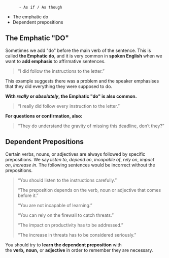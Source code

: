 		  - As if / As though
- The emphatic do
- Dependent prepositions

## The Emphatic "DO"

Sometimes we add "do" before the main verb of the sentence.
This is called **the Emphatic do**, and it is very common in **spoken English** when we want to **add emphasis** to affirmative sentences.

> "I did follow the instructions to the letter.”

This example suggests there was a problem and the speaker emphasises that they did everything they were supposed to do. 

**With _really_ or _absolutely_, the Emphatic "do" is also common.**

> “I really did follow every instruction to the letter.”

**For questions or confirmation, also:**

> “They do understand the gravity of missing this deadline, don’t they?”

## Dependent Prepositions

Certain verbs, nouns, or adjectives are always followed by specific prepositions.
We say _listen to_, _depend on_, _incapable of_, _rely on_, _impact on_, _increase in_.
The following sentences would be incorrect without the prepositions.

> “You should listen to the instructions carefully.” 
> 
> “The preposition depends on the verb, noun or adjective that comes before it.”
> 
> “You are not incapable of learning.”
> 
> “You can rely on the firewall to catch threats.” 
> 
> “The impact on productivity has to be addressed.” 
> 
> “The increase in threats has to be considered seriously.”

You should try to **learn the dependent preposition** with the **verb,** **noun,** or **adjective** in order to remember they are necessary.
